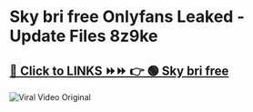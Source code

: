 
 # Sky bri free Onlyfans Leaked - Update Files 8z9ke

## <h2><a href="https://clipsfans.com/Sky_bri_free&ref=git">🔗 Click to LINKS ⏩⏩ 👉 🟢 Sky bri free </a></h2>

<a href="https://clipsfans.com/Sky_bri_free&ref=git" rel="nofollow" data-target="animated-image.originalLink"><img src="https://i.ibb.co.com/xMMVF88/686577567.gif" alt="Viral Video Original" style="max-width: 100%; display: inline-block;" data-target="animated-image.originalImage"></a>


